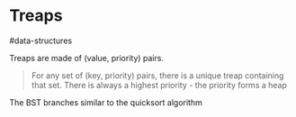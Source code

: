 # Treaps

#data-structures

Treaps are made of (value, priority) pairs.

> For any set of (key, priority) pairs, there is a unique treap containing that set.
> There is always a highest priority - the priority forms a heap 

The BST branches similar to the quicksort algorithm